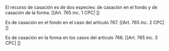 El recurso de casación es de dos especies: de casación en el fondo y de casación de la forma. [[Art. 765 inc. 1 CPC| ]]

Es de casación en el fondo en el caso del artículo 767. [[Art. 765 inc. 2 CPC| ]]

Es de casación en la forma en los casos del artículo 768. [[Art. 765 inc. 3 CPC| ]]